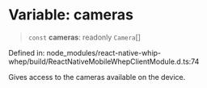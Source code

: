 # Variable: cameras

> `const` **cameras**: readonly `Camera`[]

Defined in: node\_modules/react-native-whip-whep/build/ReactNativeMobileWhepClientModule.d.ts:74

Gives access to the cameras available on the device.
